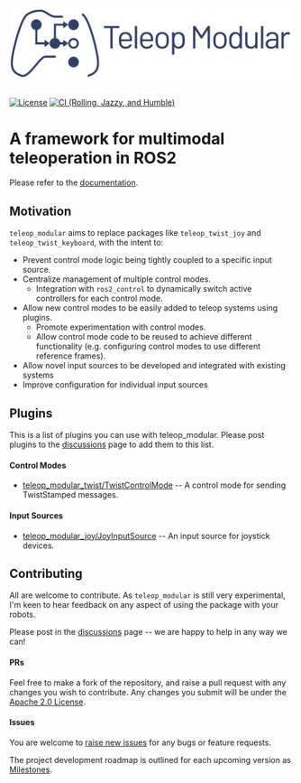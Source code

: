 <a href="https://github.com/BaileyChessum/teleop_modular/tree/main/docs/README.md">
  <div align="center">
    <picture>
      <source media="(prefers-color-scheme: light)" srcset="docs/assets/logo_text.svg">
      <source media="(prefers-color-scheme: dark)" srcset="docs/assets/logo_white_text.svg">
      <img src="docs/assets/logo_text.svg" width="625px" alt="teleop_modular logo">
    </picture>
  </div>
</a>

<br/>

[![License](https://img.shields.io/badge/License-Apache%202.0-blue.svg)](https://opensource.org/licenses/Apache-2.0)
[![CI (Rolling, Jazzy, and Humble)](https://github.com/BaileyChessum/teleop_modular/actions/workflows/ci.yml/badge.svg?branch=main)](https://github.com/BaileyChessum/teleop_modular/actions/workflows/ci.yml?query=branch%3Amain)

# A framework for multimodal teleoperation in ROS2

Please refer to the [documentation](./docs/README.md).

## Motivation

`teleop_modular` aims to replace packages like `teleop_twist_joy` and `teleop_twist_keyboard`, with the intent to:
- Prevent control mode logic being tightly coupled to a specific input source.
- Centralize management of multiple control modes.
  - Integration with `ros2_control` to dynamically switch active controllers for each control mode.
- Allow new control modes to be easily added to teleop systems using plugins.
  - Promote experimentation with control modes.
  - Allow control mode code to be reused to achieve different functionality 
    (e.g. configuring control modes to use different reference frames).
- Allow novel input sources to be developed and integrated with existing systems
- Improve configuration for individual input sources

## Plugins

This is a list of plugins you can use with teleop_modular. Please post plugins to the [discussions](https://github.com/BaileyChessum/teleop_modular/discussions/categories/general) page to add them to this list.

#### Control Modes

- [teleop_modular_twist/TwistControlMode](./teleop_modular_twist) -- A control mode for sending TwistStamped messages.

#### Input Sources

- [teleop_modular_joy/JoyInputSource](./teleop_modular_joy) -- An input source for joystick devices.

## Contributing

All are welcome to contribute. As `teleop_modular` is still very experimental, I'm keen to hear feedback on any aspect of using the package with your robots.

Please post in the [discussions](https://github.com/BaileyChessum/teleop_modular/discussions/categories/general) page -- we are happy to help in any way we can!

#### PRs

Feel free to make a fork of the repository, and raise a pull request with any changes you wish to contribute. Any changes you submit will be under the [Apache 2.0 License](./LICENSE.txt).

#### Issues

You are welcome to [raise new issues](https://github.com/BaileyChessum/teleop_modular/issues/new) for any bugs or feature requests.

The project development roadmap is outlined for each upcoming version as [Milestones](https://github.com/BaileyChessum/teleop_modular/milestones).


